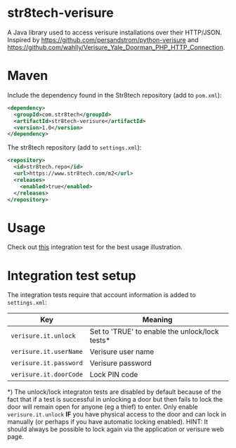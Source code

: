 # str8tech-verisure
A Java library used to access verisure installations over their HTTP/JSON. Inspired by https://github.com/persandstrom/python-verisure and https://github.com/wahlly/Verisure_Yale_Doorman_PHP_HTTP_Connection.

# Maven

Include the dependency found in the Str8tech repository (add to `pom.xml`):

````xml
<dependency>
  <groupId>com.str8tech</groupId>
  <artifactId>str8tech-verisure</artifactId>
  <version>1.0</version>
</dependency>  
````

The str8tech repository (add to `settings.xml`):

````xml
<repository>
  <id>str8tech.repo</id>
  <url>https://www.str8tech.com/m2</url>
  <releases>
    <enabled>true</enabled>
  </releases>
</repository>
````

# Usage

Check out [this](https://github.com/richard-strate/str8tech-verisure/blob/master/src/test/java/com/str8tech/verisure/ClientImplIT.java) integration test for the best usage illustration.

# Integration test setup

The integration tests require that account information is added to `settings.xml`:

Key | Meaning
-|-
`verisure.it.unlock` | Set to 'TRUE' to enable the unlock/lock tests*
`verisure.it.userName` | Verisure user name
`verisure.it.password` | Verisure password
`verisure.it.doorCode` | Lock PIN code

*) The unlock/lock integraton tests are disabled by default because of the fact that if a test is successful in unlocking a door but then fails to lock the door will remain open for anyone (eg a thief) to enter. Only enable `verisure.it.unlock` **IF** you have physical access to the door and can lock in manually (or perhaps if you  have automatic locking enabled). HINT: It should always be possible to lock again via the application or verisure web page.
